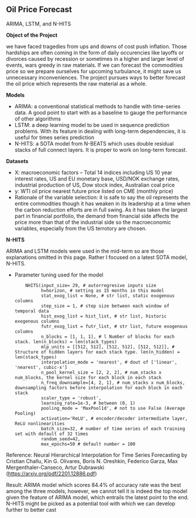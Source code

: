## Oil Price Forecast
ARIMA, LSTM, and N-HITS

**Object of the Project** 

we have faced tragedies from ups and downs of cost push inflation. Those hardships are often coming in the form of daily occurencies like layoffs or divorces caused by recession or sometimes in a higher and larger level of events, wars greedy in raw materials. If we can forecast the commodities price so we prepare ourselves for 	upcoming turbulance, it might save us unnecessary inconveniences. The project pursues ways to better forecast the oil price which represents the raw material as a whole.

**Models** 
- ARIMA: a conventional statistical methods to handle with time-series data. A good point to start with as a baseline to gauge the performance of other algorithms
- LSTM: a deep learning model to be used in sequence prediction problems. With its feature in dealing with long-term dependencies, it is useful for times series prediction
- N-HITS: a SOTA model from N-BEATS which uses double residual stacks of full connect layers. It is proper to work on long-term forecast. 

**Datasets**
- X: macroeconomic factors – Total 14 indices including US 10 year interest rates, US and EU monetary base, USD/NOK exchange rates, industrial production of US, Dow stock index, Australian coal price
- y: WTI oil price nearest future price listed on CME (monthly price)
- Rationale of the variable selection: it is safe to say the oil represents the entire commodities though it has weaken in its leadership at a time when the carbon reduction efforts are in full swing. As it has taken the largest part in financial portfolio, the demand from financial side affects the price more than that of the industrial side so the macroeconomic variables, especially from the US terrotory are chosen.

**N-HITS**

ARIMA and LSTM models were used in the mid-term so are those explanations omitted in this page. Rather I focused on a latest SOTA model, N-HITS. 

- Parameter tuning used for the model

          NHITS(input_size= 29, # autorregresive inputs size
                h=horizon, # setting as 15 months in this model               
                stat_exog_list = None, # str list, static exogenous columns
                step_size = 1, # step size between each window of temporal data
                hist_exog_list = hist_list, # str list, historic exogenous columns
                futr_exog_list = futr_list, # str list, future exogenous columns
                n_blocks = [1, 1, 1], # l Number of blocks for each stack. len(n_blocks) = len(stack_types)
                mlp_units = [[512, 512], [512, 512], [512, 512]], # Structure of hidden layers for each stack type. len(n_hidden) = len(stack_types)
                interpolation_mode = 'nearest', # dout of ['linear', 'nearest', cubic-x']
                n_pool_kernel_size = [2, 2, 2], # num_stacks x num_blocks, the kernel size for each block in each stack
                n_freq_downsample=[4, 2, 1], # num_stacks x num_blocks, downsampling factors before interpolation for each block in each stack
                scaler_type = 'robust',
                learning_rate=1e-3, # between (0, 1)
                pooling_mode = 'MaxPool1d', # not to use False (Average Pooling)
                activation='ReLU', # encoder/decoder intermediate layer, ReLU nonlinearities
                batch_size=32, # number of time series of each training set with default of 32 times
                random_seed=42,
                max_epochs=50 # default number = 100
                

Reference: Neural Hierarchical Interpolation for Time Series Forecasting by
Cristian Challu, Kin G. Olivares, Boris N. Oreshkin, Federico Garza, Max Mergenthaler-Canseco, Artur Dubrawski (https://arxiv.org/pdf/2201.12886.pdf)

Result: ARIMA model which scores 84.4% of accuracy rate was the best among the three models, however, we cannot tell it is indeed the top model given the feature of ARIMA model, which entrails the latest point to the end. N-HITS might be picked as a potential tool with which we can develop further to better cast


